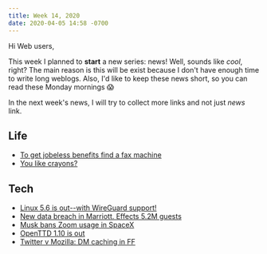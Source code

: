 ```yaml
---
title: Week 14, 2020
date: 2020-04-05 14:58 -0700
---
```


Hi Web users,

This week I planned to **start** a new series: news! Well, sounds like *cool*,
right? The main reason is this will be exist because I don't have enough time to
write long weblogs. Also, I'd like to keep these news short, so you can read
these Monday mornings :scream:

In the next week's news, I will try to collect more links and not just *news*
link.

## Life

* [To get jobeless benefits find a fax machine][fax-in-twentytwenty]
* [You like crayons?][crayoons]

## Tech

* [Linux 5.6 is out--with WireGuard support!][linux-fivesix]
* [New data breach in Marriott. Effects 5.2M guests][marriott-breach]
* [Musk bans Zoom usage in SpaceX][spacex-zoom-ban]
* [OpenTTD 1.10 is out][openttd-oneten]
* [Twitter v Mozilla: DM caching in FF][dm-caching]

[fax-in-twentytwenty]: https://www.nytimes.com/2020/04/04/nyregion/coronavirus-ny-unemployment-benefits.html
[crayoons]: https://www.colorabl.es
[linux-fivesix]: https://lore.kernel.org/lkml/CAHk-=wi9ZT7Stg-uSpX0UWQzam6OP9Jzz6Xu1CkYu1cicpD5OA@mail.gmail.com/#t
[marriott-breach]: https://www.reuters.com/article/us-marriott-intnl-data-breach/marriott-says-5-2-million-guests-exposed-in-new-data-breach-idUSKBN21I3DC
[spacex-zoom-ban]: https://www.reuters.com/article/us-spacex-zoom-video-commn/elon-musks-spacex-bans-zoom-over-privacy-concerns-memo-idUSKBN21J71H
[openttd-oneten]: https://www.openttd.org/news/2020/04/01/openttd-1-10-0.html
[dm-caching]: https://hacks.mozilla.org/2020/04/twitter-direct-message-caching-and-firefox/
